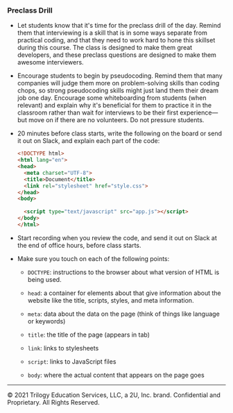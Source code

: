 ### Preclass Drill

* Let students know that it's time for the preclass drill of the day. Remind them that interviewing is a skill that is in some ways separate from practical coding, and that they need to work hard to hone this skillset during this course. The class is designed to make them great developers, and these preclass questions are designed to make them awesome interviewers.

* Encourage students to begin by pseudocoding. Remind them that many companies will judge them more on problem-solving skills than coding chops, so strong pseudocoding skills might just land them their dream job one day. Encourage some whiteboarding from students (when relevant) and explain why it's beneficial for them to practice it in the classroom rather than wait for interviews to be their first experience—but move on if there are no volunteers. Do not pressure students.

* 20 minutes before class starts, write the following on the board or send it out on Slack, and explain each part of the code:

  ```html
  <!DOCTYPE html>
  <html lang="en">
  <head>
    <meta charset="UTF-8">
    <title>Document</title>
    <link rel="stylesheet" href="style.css">
  </head>
  <body>
    
    <script type="text/javascript" src="app.js"></script>
  </body>
  </html>
  ```
  
* Start recording when you review the code, and send it out on Slack at the end of office hours, before class starts.

* Make sure you touch on each of the following points:

  * `DOCTYPE`: instructions to the browser about what version of HTML is being used.

  * `head`: a container for elements about that give information about the website like the title, scripts, styles, and meta information. 

  * `meta`: data about the data on the page (think of things like language or keywords)

  * `title`: the title of the page (appears in tab)

  * `link`: links to stylesheets
  
  * `script`: links to JavaScript files

  * `body`: where the actual content that appears on the page goes

---

© 2021 Trilogy Education Services, LLC, a 2U, Inc. brand. Confidential and Proprietary. All Rights Reserved.